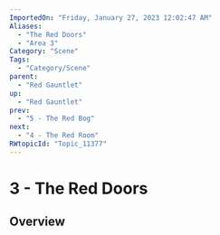 ```yaml
---
ImportedOn: "Friday, January 27, 2023 12:02:47 AM"
Aliases:
  - "The Red Doors"
  - "Area 3"
Category: "Scene"
Tags:
  - "Category/Scene"
parent:
  - "Red Gauntlet"
up:
  - "Red Gauntlet"
prev:
  - "5 - The Red Bog"
next:
  - "4 - The Red Room"
RWtopicId: "Topic_11377"
---
```

# 3 - The Red Doors
## Overview
